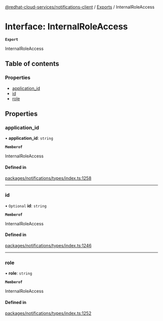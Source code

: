 [@redhat-cloud-services/notifications-client](../README.md) / [Exports](../modules.md) / InternalRoleAccess

# Interface: InternalRoleAccess

**`Export`**

InternalRoleAccess

## Table of contents

### Properties

- [application\_id](InternalRoleAccess.md#application_id)
- [id](InternalRoleAccess.md#id)
- [role](InternalRoleAccess.md#role)

## Properties

### application\_id

• **application\_id**: `string`

**`Memberof`**

InternalRoleAccess

#### Defined in

[packages/notifications/types/index.ts:1258](https://github.com/RedHatInsights/javascript-clients/blob/main/packages/notifications/types/index.ts#L1258)

___

### id

• `Optional` **id**: `string`

**`Memberof`**

InternalRoleAccess

#### Defined in

[packages/notifications/types/index.ts:1246](https://github.com/RedHatInsights/javascript-clients/blob/main/packages/notifications/types/index.ts#L1246)

___

### role

• **role**: `string`

**`Memberof`**

InternalRoleAccess

#### Defined in

[packages/notifications/types/index.ts:1252](https://github.com/RedHatInsights/javascript-clients/blob/main/packages/notifications/types/index.ts#L1252)
